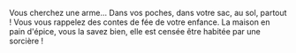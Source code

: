 Vous cherchez une arme...
Dans vos poches, dans votre sac, au sol, partout !
Vous vous rappelez des contes de fée de votre enfance.
La maison en pain d'épice, vous la savez bien,
elle est censée être habitée par une sorcière !

